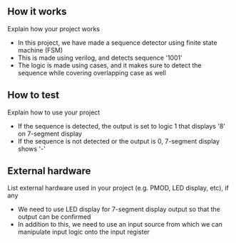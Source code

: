 <!---

This file is used to generate your project datasheet. Please fill in the information below and delete any unused
sections.

You can also include images in this folder and reference them in the markdown. Each image must be less than
512 kb in size, and the combined size of all images must be less than 1 MB.
-->

## How it works

Explain how your project works
- In this project, we have made a sequence detector using finite state machine (FSM)
- This is made using verilog, and detects sequence '1001'
- The logic is made using cases, and it makes sure to detect the sequence while covering overlapping case as well

## How to test

Explain how to use your project
- If the sequence is detected, the output is set to logic 1 that displays '8' on 7-segment display
- If the sequence is not detected or the output is 0, 7-segment display shows '-'

## External hardware

List external hardware used in your project (e.g. PMOD, LED display, etc), if any
- We need to use LED display for 7-segment display output so that the output can be confirmed
- In addition to this, we need to use an input source from which we can manipulate input logic onto the input register
